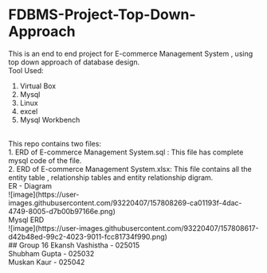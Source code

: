 # FDBMS-Project-Top-Down-Approach
This is an end to end project for E-commerce Management System , using top down approach of database design. <br>
Tool Used:<br>
1. Virtual Box<br>
2. Mysql<br>
3. Linux<br>
4. excel<br>
5. Mysql Workbench<br>
<br>
This repo contains two files:<br>
1. ERD of E-commerce Management System.sql : This file has complete mysql code of the file.<br>
2. ERD of E-commerce Management System.xlsx: This file contains all the entity table , relationship tables and entity relationship digram.<br>
ER - Diagram<br>
![image](https://user-images.githubusercontent.com/93220407/157808269-ca01193f-4dac-4749-8005-d7b00b97166e.png)<br>
Mysql ERD <br>
![image](https://user-images.githubusercontent.com/93220407/157808617-d42b48ed-99c2-4023-9011-fcc81734f990.png)<br>
## Group 16
Ekansh Vashistha - 025015 <br>
Shubham Gupta - 025032 <br>
Muskan Kaur - 025042 <br>
